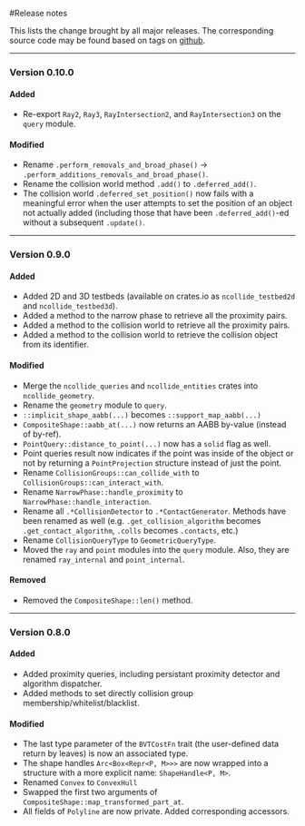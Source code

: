 #Release notes

This lists the change brought by all major releases. The corresponding source
code may be found based on tags on
[github](https://github.com/sebcrozet/ncollide/releases).

-----

### Version 0.10.0
#### Added
* Re-export `Ray2`, `Ray3`, `RayIntersection2`, and `RayIntersection3` on the
  `query` module.
#### Modified
* Rename `.perform_removals_and_broad_phase()` -> `.perform_additions_removals_and_broad_phase()`.
* Rename the collision world method `.add()` to `.deferred_add()`.
* The collision world `.deferred_set_position()` now fails with a meaningful
  error when the user attempts to set the position of an object not actually
  added (including those that have been `.deferred_add()`-ed without a
  subsequent `.update()`.

-----

### Version 0.9.0
#### Added

* Added 2D and 3D testbeds (available on crates.io as `ncollide_testbed2d` and `ncollide_testbed3d`).
* Added a method to the narrow phase to retrieve all the proximity pairs.
* Added a method to the collision world to retrieve all the proximity pairs.
* Added a method to the collision world to retrieve the collision object from
  its identifier.

#### Modified

* Merge the `ncollide_queries` and `ncollide_entities` crates into
  `ncollide_geometry`.
* Rename the `geometry` module to `query`.
* `::implicit_shape_aabb(...)` becomes `::support_map_aabb(...)`
* `CompositeShape::aabb_at(...)` now returns an AABB by-value (instead of
  by-ref).
* `PointQuery::distance_to_point(...)` now has a `solid` flag as well.
* Point queries result now indicates if the point was inside of the object
  or not by returning a `PointProjection` structure instead of just the
  point.
* Rename `CollisionGroups::can_collide_with` to `CollisionGroups::can_interact_with`.
* Rename `NarrowPhase::handle_proximity` to `NarrowPhase::handle_interaction`.
* Rename all `.*CollisionDetector` to `.*ContactGenerator`. Methods have
  been renamed as well (e.g. `.get_collision_algorithm` becomes
  `.get_contact_algorithm`, `.colls` becomes `.contacts`, etc.)
* Rename `CollisionQueryType` to `GeometricQueryType`.
* Moved the `ray` and `point` modules into the `query` module. Also, they
  are renamed `ray_internal` and `point_internal`.

#### Removed

* Removed the `CompositeShape::len()` method.

-----

### Version 0.8.0
#### Added

* Added proximity queries, including persistant proximity detector and
  algorithm dispatcher.
* Added methods to set directly collision group membership/whitelist/blacklist.

#### Modified

* The last type parameter of the `BVTCostFn` trait (the user-defined data
  return by leaves) is now an associated type.
* The shape handles `Arc<Box<Repr<P, M>>>` are now wrapped into a structure
  with a more explicit name: `ShapeHandle<P, M>`.
* Renamed `Convex` to `ConvexHull`
* Swapped the first two arguments of `CompositeShape::map_transformed_part_at`.
* All fields of `Polyline` are now private. Added corresponding accessors.
